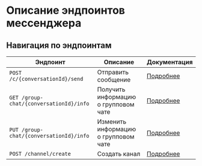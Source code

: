# Описание эндпоинтов мессенджера

## Навигация по эндпоинтам

| **Эндпоинт**                            | **Описание**                         | **Документация**                                |
|-----------------------------------------|--------------------------------------|-------------------------------------------------|
| `POST /c/{conversationId}/send`         | Отправить сообщение                  | [Подробнее](general/send-message/)              |
| `GET /group-chat/{conversationId}/info` | Получить информацию о групповом чате | [Подробнее](group-chats/get-group-chat-info/)   |
| `PUT /group-chat/{conversationId}/info` | Изменить информацию о групповом чате | [Подробнее](group-chats/change-group-chat-info) |
| `POST /channel/create`                  | Создать канал                        | [Подробнее](channels/create-channel)            |
